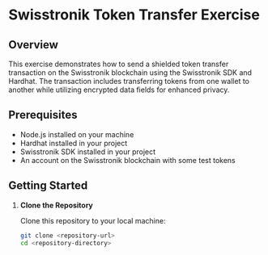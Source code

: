 # Swisstronik Token Transfer Exercise

## Overview

This exercise demonstrates how to send a shielded token transfer transaction on the Swisstronik blockchain using the Swisstronik SDK and Hardhat. The transaction includes transferring tokens from one wallet to another while utilizing encrypted data fields for enhanced privacy.

## Prerequisites

- Node.js installed on your machine
- Hardhat installed in your project
- Swisstronik SDK installed in your project
- An account on the Swisstronik blockchain with some test tokens

## Getting Started

1. **Clone the Repository**

   Clone this repository to your local machine:

   ```bash
   git clone <repository-url>
   cd <repository-directory>
   ```
